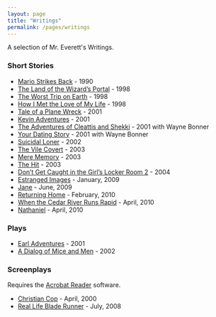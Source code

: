 ```yaml
---
layout: page
title: "Writings"
permalink: /pages/writings
---
```

<p>A selection of Mr. Everett's Writings.</p>

<h3 class="wp-block-heading">Short Stories</h3>

<ul class="wp-block-list">
<li><a href="/pages/writings/mario-strikes-back">Mario Strikes Back</a> - 1990</li>
<li><a href="/pages/writings/the-land-of-the-wizard-s-portal">The Land of the Wizard’s Portal</a> - 1998</li>
<li><a href="/pages/writings/the-worst-trip-on-earth">The Worst Trip on Earth</a> - 1998</li>
<li><a href="/pages/writings/how-i-met-the-love-of-my-life">How I Met the Love of My Life</a> - 1998</li>
<li><a href="/pages/writings/tale-of-a-plane-wreck">Tale of a Plane Wreck</a> - 2001</li>
<li><a href="/pages/writings/kevin-adventures">Kevin Adventures</a> - 2001</li>
<li><a href="/pages/writings/the-adventures-of-cleattis-and-shekki">The Adventures of Cleattis and Shekki</a> - 2001 with Wayne Bonner</li>
<li><a href="/pages/writings/your-dating-story">Your Dating Story</a> - 2001 with Wayne Bonner</li>
<li><a href="/pages/writings/suicidal-loner">Suicidal Loner</a> - 2002</li>
<li><a href="/pages/writings/the-vile-covert">The Vile Covert</a> - 2003</li>
<li><a href="/pages/writings/mere-memory">Mere Memory</a> - 2003</li>
<li><a href="/pages/writings/the-hit">The Hit</a> - 2003</li>
<li><a href="/pages/writings/don---t-get-caught-in-the-girl---s-locker-room-2">Don’t Get Caught in the Girl’s Locker Room 2</a> - 2004</li>
<li><a href="/pages/writings/estranged-images">Estranged Images</a> - January, 2009</li>
<li><a href="/pages/writings/jane">Jane</a> - June, 2009</li>
<li><a href="/pages/writings/returning-home">Returning Home</a> - February, 2010</li>
<li><a href="/pages/writings/when-the-cedar-river-runs-rapid">When the Cedar River Runs Rapid</a> - April, 2010</li>
<li><a href="/pages/writings/nathaniel">Nathaniel</a> - April, 2010</li>
</ul>

<h3 class="wp-block-heading">Plays</h3>

<ul class="wp-block-list">
<li><a href="/pages/writings/earl-adventures/">Earl Adventures</a> - 2001</li>
<li><a href="/pages/writings/a-dialog-of-mice-and-men/">A Dialog of Mice and Men</a> - 2002</li>
</ul>
<h3 class="wp-block-heading">Screenplays</h3>

<p>Requires the <a href="http://get.adobe.com/reader/">Acrobat Reader</a> software.</p>
<ul class="wp-block-list">
<li> <a href="/assets/writings/ccop.pdf">Christian Cop</a> - April, 2000</li>
<li><a href="/assets/writings/realbr.pdf">Real Life Blade Runner</a> - July, 2008</li>
</ul>
